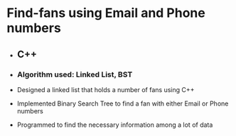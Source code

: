 # Find-fans using Email and Phone numbers

* ## C++
* ### Algorithm used: Linked List, BST

*	Designed a linked list that holds a number of fans using C++
* Implemented Binary Search Tree to find a fan with either Email or Phone numbers 
*	Programmed to find the necessary information among a lot of data
